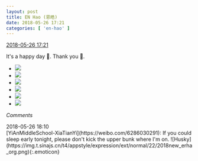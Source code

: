 ```yaml
---
layout: post
title: EN Hao (恩皓)
date: 2018-05-26 17:21
categories: [ 'en-hao' ]
---
```


<div class="weibo-info">
  <a href="https://weibo.com/6346318257/Gis3fjPvS">2018-05-26 17:21</a>
</div>

It's a happy day 🤗. Thank you 🙏.

<!-- more -->

<ul class="weibo-pic-list-2">
  <li class="weibo-pic">
    <a href="//wx2.sinaimg.cn/mw690/006VuvhTgy1frov4u0fghj32c0340kjm.jpg"><img src="//wx2.sinaimg.cn/thumb150/006VuvhTgy1frov4u0fghj32c0340kjm.jpg"/></a>
  </li>
  <li class="weibo-pic">
    <a href="//wx2.sinaimg.cn/mw690/006VuvhTgy1frov50bcw0j32c0340hdu.jpg"><img src="//wx2.sinaimg.cn/thumb150/006VuvhTgy1frov50bcw0j32c0340hdu.jpg"/></a>
  </li>
  <li class="weibo-pic">
    <a href="//wx3.sinaimg.cn/mw690/006VuvhTgy1frov559enyj32c0340e82.jpg"><img src="//wx3.sinaimg.cn/thumb150/006VuvhTgy1frov559enyj32c0340e82.jpg"/></a>
  </li>
  <li class="weibo-pic">
    <a href="//wx4.sinaimg.cn/mw690/006VuvhTgy1frov5nz1x9j32c03404qq.jpg"><img src="//wx4.sinaimg.cn/thumb150/006VuvhTgy1frov5nz1x9j32c03404qq.jpg"/></a>
  </li>
  <li class="weibo-pic">
    <a href="//wx2.sinaimg.cn/mw690/006VuvhTgy1frov613ixsj32c0340kjm.jpg"><img src="//wx2.sinaimg.cn/thumb150/006VuvhTgy1frov613ixsj32c0340kjm.jpg"/></a>
  </li>
  <li class="weibo-pic">
    <a href="//wx3.sinaimg.cn/mw690/006VuvhTgy1frov6hdfd6j32c0340x6q.jpg"><img src="//wx3.sinaimg.cn/thumb150/006VuvhTgy1frov6hdfd6j32c0340x6q.jpg"/></a>
  </li>
</ul>

*Comments*

<div class="weibo-info">2018-05-26 18:10</div>
[YiAnMiddleSchool-XiaTianYi](https://weibo.com/6286030291): If you could sleep early tonight, please don't kick the upper bunk where I'm on. ![Husky](https://img.t.sinajs.cn/t4/appstyle/expression/ext/normal/22/2018new_erha_org.png){:.emoticon}
